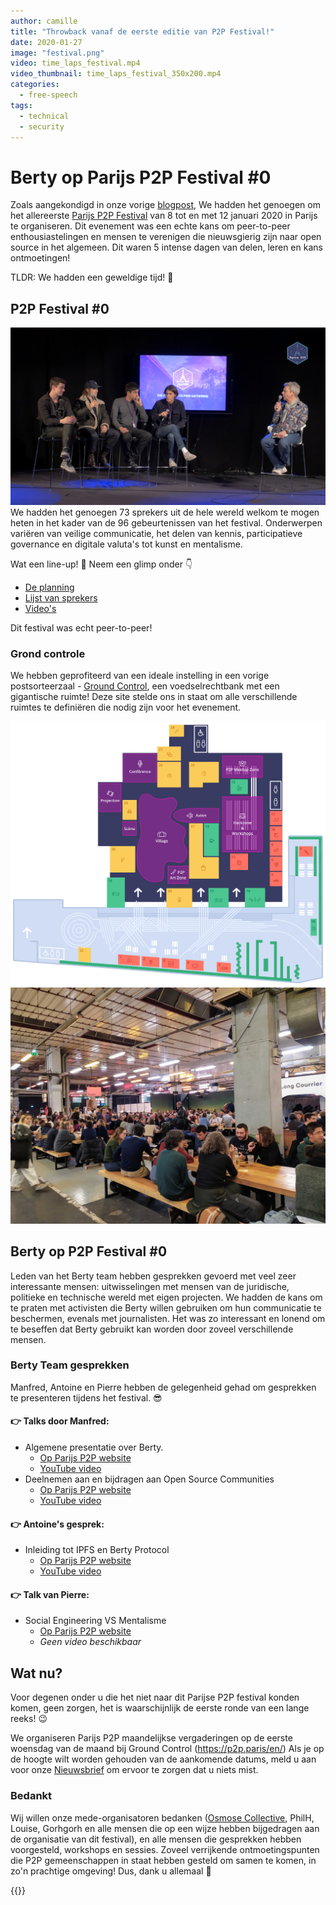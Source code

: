 ```yaml
---
author: camille
title: "Throwback vanaf de eerste editie van P2P Festival!"
date: 2020-01-27
image: "festival.png"
video: time_laps_festival.mp4
video_thumbnail: time_laps_festival_350x200.mp4
categories:
  - free-speech
tags:
  - technical
  - security
---
```


# Berty op Parijs P2P Festival #0


Zoals aangekondigd in onze vorige [blogpost](https://berty.tech/blog/paris-p2p-festival/), We hadden het genoegen om het allereerste [Parijs P2P Festival](https://p2p.paris/fr/event/festival-0/) van 8 tot en met 12 januari 2020 in Parijs te organiseren. Dit evenement was een echte kans om peer-to-peer enthousiastelingen en mensen te verenigen die nieuwsgierig zijn naar open source in het algemeen. Dit waren 5 intense dagen van delen, leren en kans ontmoetingen!

TLDR: We hadden een geweldige tijd! 🤩




## P2P Festival #0

![](conference.jpg) We hadden het genoegen 73 sprekers uit de hele wereld welkom te mogen heten in het kader van de 96 gebeurtenissen van het festival. Onderwerpen variëren van veilige communicatie, het delen van kennis, participatieve governance en digitale valuta's tot kunst en mentalisme.

Wat een line-up! 🤯 Neem een glimp onder 👇

* [De planning](https://p2p.paris/en/event/festival-0/#schedule)
* [Lijst van sprekers](https://p2p.paris/en/event/festival-0/#speakers)
* [Video's](https://www.youtube.com/playlist?list=PLNeNFYqVeWnPCNQTD9Q_YLJkjWYw78Ia_)


Dit festival was echt peer-to-peer!


### Grond controle

We hebben geprofiteerd van een ideale instelling in een vorige postsorteerzaal - [Ground Control](https://www.groundcontrolparis.com/), een voedselrechtbank met een gigantische ruimte! Deze site stelde ons in staat om alle verschillende ruimtes te definiëren die nodig zijn voor het evenement.

![](ground_control_floor_plan.png) ![](parisp2pfestival.jpg)

## Berty op P2P Festival #0

Leden van het Berty team hebben gesprekken gevoerd met veel zeer interessante mensen: uitwisselingen met mensen van de juridische, politieke en technische wereld met eigen projecten. We hadden de kans om te praten met activisten die Berty willen gebruiken om hun communicatie te beschermen, evenals met journalisten. Het was zo interessant en lonend om te beseffen dat Berty gebruikt kan worden door zoveel verschillende mensen.

### Berty Team gesprekken

Manfred, Antoine en Pierre hebben de gelegenheid gehad om gesprekken te presenteren tijdens het festival. 😎


#### 👉 Talks door Manfred:

* Algemene presentatie over Berty.
    * [Op Parijs P2P website](https://p2p.paris/en/talks/maintream-intro-berty-protocol/)
    * [YouTube video](https://youtu.be/fnl7Omsbpbw)
* Deelnemen aan en bijdragen aan Open Source Communities
    * [Op Parijs P2P website](https://p2p.paris/en/talks/join-contribute-open-source-projects/)
    * [YouTube video](https://youtu.be/Q9349cmLYg8)

#### 👉 Antoine's gesprek:

* Inleiding tot IPFS en Berty Protocol
    * [Op Parijs P2P website](https://p2p.paris/fr/talks/introduction-ipfs-berty-protocol/)
    * [YouTube video](https://www.youtube.com/watch?v=jtAtIsyUn0A)


#### 👉 Talk van Pierre:
* Social Engineering VS Mentalisme
    * [Op Parijs P2P website](https://p2p.paris/en/talks/social-engineering-mentalist/)
    * *Geen video beschikbaar*


## Wat nu?

Voor degenen onder u die het niet naar dit Parijse P2P festival konden komen, geen zorgen, het is waarschijnlijk de eerste ronde van een lange reeks! 😉

We organiseren Parijs P2P maandelijkse vergaderingen op de eerste woensdag van de maand bij Ground Control (https://p2p.paris/en/) Als je op de hoogte wilt worden gehouden van de aankomende datums, meld u aan voor onze [Nieuwsbrief](https://crpt.fyi/berty-news) om ervoor te zorgen dat u niets mist.


### Bedankt

Wij willen onze mede-organisatoren bedanken ([Osmose Collective](https://osmose.world/), PhilH, Louise, Gorhgorh en alle mensen die op een wijze hebben bijgedragen aan de organisatie van dit festival), en alle mensen die gesprekken hebben voorgesteld, workshops en sessies. Zoveel verrijkende ontmoetingspunten die P2P gemeenschappen in staat hebben gesteld om samen te komen, in zo'n prachtige omgeving! Dus, dank u allemaal 👏

 {{<tweet id="1215966198359371777">}}

